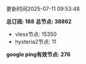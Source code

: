 更新时间2025-07-11 09:53:48

**总订阅: 188**
**总节点: 38862**
- vless节点: 15350
- hysteria2节点: 11

**google ping有效节点: 276**
